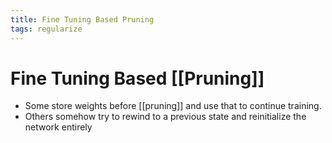 ```yaml
---
title: Fine Tuning Based Pruning
tags: regularize
---
```


# Fine Tuning Based [[Pruning]]
- Some store weights before [[pruning]] and use that to continue training.
- Others somehow try to rewind to a previous state and reinitialize the network entirely




